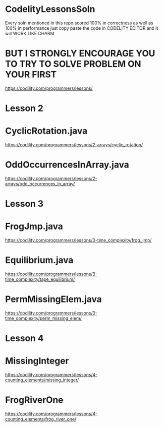 # CodelityLessonsSoln

Every soln mentioned in this repo scored 100% in correctness as well as 100% in performance
just copy paste the code in CODELITY EDITOR and it will WORK LIKE CHARM

# BUT I STRONGLY ENCOURAGE YOU TO TRY TO SOLVE PROBLEM ON YOUR FIRST
https://codility.com/programmers/lessons/

#
# Lesson 2

# CyclicRotation.java
https://codility.com/programmers/lessons/2-arrays/cyclic_rotation/

# OddOccurrencesInArray.java
https://codility.com/programmers/lessons/2-arrays/odd_occurrences_in_array/

#
# Lesson 3

# FrogJmp.java
https://codility.com/programmers/lessons/3-time_complexity/frog_jmp/

# Equilibrium.java
https://codility.com/programmers/lessons/3-time_complexity/tape_equilibrium/

# PermMissingElem.java
https://codility.com/programmers/lessons/3-time_complexity/perm_missing_elem/

#
# Lesson 4

# MissingInteger
https://codility.com/programmers/lessons/4-counting_elements/missing_integer/

# FrogRiverOne
https://codility.com/programmers/lessons/4-counting_elements/frog_river_one/
